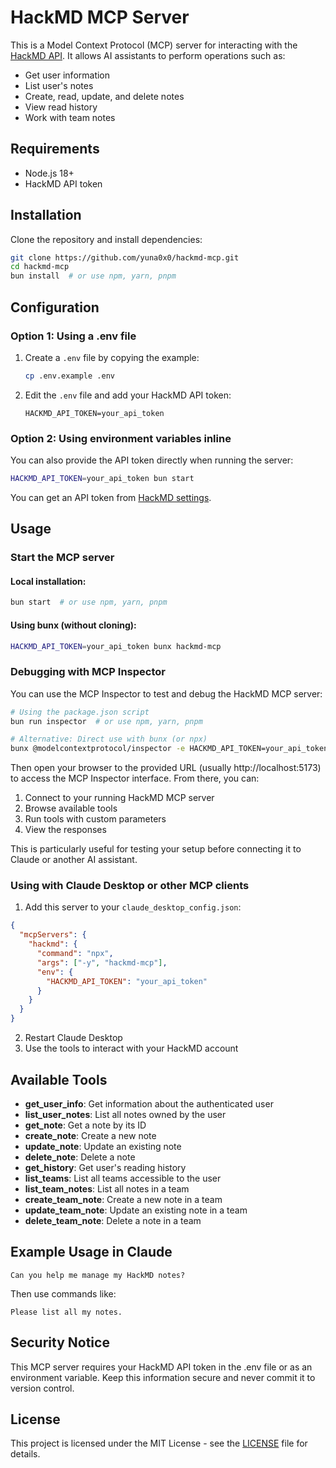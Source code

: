 # HackMD MCP Server

This is a Model Context Protocol (MCP) server for interacting with the [HackMD API](https://hackmd.io/@hackmd-api/developer-portal). It allows AI assistants to perform operations such as:

- Get user information
- List user's notes
- Create, read, update, and delete notes
- View read history
- Work with team notes

## Requirements

- Node.js 18+
- HackMD API token

## Installation

Clone the repository and install dependencies:

```bash
git clone https://github.com/yuna0x0/hackmd-mcp.git
cd hackmd-mcp
bun install  # or use npm, yarn, pnpm
```

## Configuration

### Option 1: Using a .env file

1. Create a `.env` file by copying the example:
   ```bash
   cp .env.example .env
   ```

2. Edit the `.env` file and add your HackMD API token:
   ```
   HACKMD_API_TOKEN=your_api_token
   ```

### Option 2: Using environment variables inline

You can also provide the API token directly when running the server:

```bash
HACKMD_API_TOKEN=your_api_token bun start
```

You can get an API token from [HackMD settings](https://hackmd.io/settings#api).

## Usage

### Start the MCP server

#### Local installation:

```bash
bun start  # or use npm, yarn, pnpm
```

#### Using bunx (without cloning):

```bash
HACKMD_API_TOKEN=your_api_token bunx hackmd-mcp
```

### Debugging with MCP Inspector

You can use the MCP Inspector to test and debug the HackMD MCP server:

```bash
# Using the package.json script
bun run inspector  # or use npm, yarn, pnpm

# Alternative: Direct use with bunx (or npx)
bunx @modelcontextprotocol/inspector -e HACKMD_API_TOKEN=your_api_token bunx hackmd-mcp
```

Then open your browser to the provided URL (usually http://localhost:5173) to access the MCP Inspector interface. From there, you can:

1. Connect to your running HackMD MCP server
2. Browse available tools
3. Run tools with custom parameters
4. View the responses

This is particularly useful for testing your setup before connecting it to Claude or another AI assistant.

### Using with Claude Desktop or other MCP clients

1. Add this server to your `claude_desktop_config.json`:

```json
{
  "mcpServers": {
    "hackmd": {
      "command": "npx",
      "args": ["-y", "hackmd-mcp"],
      "env": {
        "HACKMD_API_TOKEN": "your_api_token"
      }
    }
  }
}
```

2. Restart Claude Desktop
3. Use the tools to interact with your HackMD account

## Available Tools

- **get_user_info**: Get information about the authenticated user
- **list_user_notes**: List all notes owned by the user
- **get_note**: Get a note by its ID
- **create_note**: Create a new note
- **update_note**: Update an existing note
- **delete_note**: Delete a note
- **get_history**: Get user's reading history
- **list_teams**: List all teams accessible to the user
- **list_team_notes**: List all notes in a team
- **create_team_note**: Create a new note in a team
- **update_team_note**: Update an existing note in a team
- **delete_team_note**: Delete a note in a team

## Example Usage in Claude

```
Can you help me manage my HackMD notes?
```

Then use commands like:

```
Please list all my notes.
```

## Security Notice

This MCP server requires your HackMD API token in the .env file or as an environment variable. Keep this information secure and never commit it to version control.

## License

This project is licensed under the MIT License - see the [LICENSE](LICENSE) file for details.

